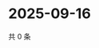 # 2025-09-16

共 0 条

<!-- BEGIN ZHIHUVIDEO -->
<!-- 最后更新时间 Tue Sep 16 2025 05:09:35 GMT+0800 (China Standard Time) -->

<!-- END ZHIHUVIDEO -->
